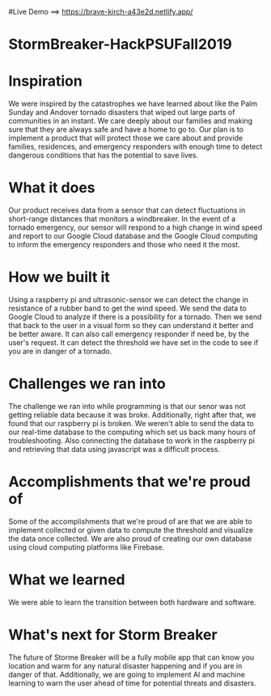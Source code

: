#Live Demo ==> https://brave-kirch-a43e2d.netlify.app/
# StormBreaker-HackPSUFall2019
# Inspiration
We were inspired by the catastrophes we have learned about like the Palm Sunday and Andover tornado disasters that wiped out large parts of communities in an instant. We care deeply about our families and making sure that they are always safe and have a home to go to. Our plan is to implement a product that will protect those we care about and provide families, residences, and emergency responders with enough time to detect dangerous conditions that has the potential to save lives.

#  What it does
Our product receives data from a sensor that can detect fluctuations in short-range distances that monitors a windbreaker. In the event of a tornado emergency, our sensor will respond to a high change in wind speed and report to our Google Cloud database and the Google Cloud computing to inform the emergency responders and those who need it the most.

# How we built it
Using a raspberry pi and ultrasonic-sensor we can detect the change in resistance of a rubber band to get the wind speed. We send the data to Google Cloud to analyze if there is a possibility for a tornado. Then we send that back to the user in a visual form so they can understand it better and be better aware. It can also call emergency responder if need be, by the user's request. It can detect the threshold we have set in the code to see if you are in danger of a tornado.

# Challenges we ran into
The challenge we ran into while programming is that our senor was not getting reliable data because it was broke. Additionally, right after that, we found that our raspberry pi is broken. We weren't able to send the data to our real-time database to the computing which set us back many hours of troubleshooting. Also connecting the database to work in the raspberry pi and retrieving that data using javascript was a difficult process.

# Accomplishments that we're proud of
Some of the accomplishments that we're proud of are that we are able to implement collected or given data to compute the threshold and visualize the data once collected. We are also proud of creating our own database using cloud computing platforms like Firebase.

# What we learned
We were able to learn the transition between both hardware and software.

# What's next for Storm Breaker
The future of Storme Breaker will be a fully mobile app that can know you location and warm for any natural disaster happening and if you are in danger of that. Additionally, we are going to implement AI and machine learning to warn the user ahead of time for potential threats and disasters.
